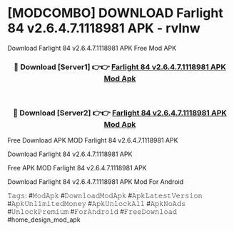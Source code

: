 # [MODCOMBO] DOWNLOAD Farlight 84 v2.6.4.7.1118981 APK  - rvlnw
Download Farlight 84 v2.6.4.7.1118981 APK  Free Mod APK

<div align="center">
<h3>🔴 Download [Server1] 👉👉 <a href="https://apk-comot.site?title=Farlight_84_v2.6.4.7.1118981_APK_">Farlight 84 v2.6.4.7.1118981 APK  Mod Apk</a></h3><br>

<h3>🔴 Download [Server2] 👉👉 <a href="https://apk-comot.site?title=Farlight_84_v2.6.4.7.1118981_APK_">Farlight 84 v2.6.4.7.1118981 APK  Mod Apk</a></h3>
</div>


Free Download APK MOD Farlight 84 v2.6.4.7.1118981 APK 

Download Farlight 84 v2.6.4.7.1118981 APK  

Free APK MOD Farlight 84 v2.6.4.7.1118981 APK  

Download Farlight 84 v2.6.4.7.1118981 APK  Mod For Android

𝚃𝚊𝚐𝚜: #𝙼𝚘𝚍𝙰𝚙𝚔 #𝙳𝚘𝚠𝚗𝚕𝚘𝚊𝚍𝙼𝚘𝚍𝙰𝚙𝚔 #𝙰𝚙𝚔𝙻𝚊𝚝𝚎𝚜𝚝𝚅𝚎𝚛𝚜𝚒𝚘𝚗 #𝙰𝚙𝚔𝚄𝚗𝚕𝚒𝚖𝚒𝚝𝚎𝚍𝙼𝚘𝚗𝚎𝚢 #𝙰𝚙𝚔𝚄𝚗𝚕𝚘𝚌𝚔𝙰𝚕𝚕 #𝙰𝚙𝚔𝙽𝚘𝙰𝚍𝚜 #𝚄𝚗𝚕𝚘𝚌𝚔𝙿𝚛𝚎𝚖𝚒𝚞𝚖 #𝙵𝚘𝚛𝙰𝚗𝚍𝚛𝚘𝚒𝚍 #𝙵𝚛𝚎𝚎𝙳𝚘𝚠𝚗𝚕𝚘𝚊𝚍 #home_design_mod_apk